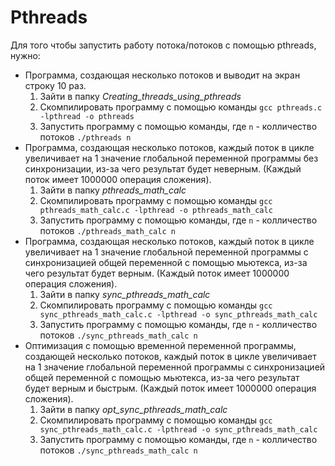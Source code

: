 # Pthreads

Для того чтобы запустить работу потока/потоков с помощью pthreads, нужно:
-   Программа, создающая несколько потоков и выводит на экран строку 10 раз.
    1. Зайти в папку *Creating_threads_using_pthreads*
    2. Скомпилировать программу с помощью команды ```gcc pthreads.c -lpthread -o pthreads```
    3. Запустить программу с помощью команды, где `n` - колличество потоков ```./pthreads n```
-   Программа, создающая несколько потоков, каждый поток в цикле увеличивает на 1 значение глобальной переменной программы без синхронизации, из-за чего результат будет неверным. (Каждый поток имеет 1000000 операция сложения).
    1. Зайти в папку *pthreads_math_calc*
    2. Скомпилировать программу с помощью команды ```gcc pthreads_math_calc.c -lpthread -o pthreads_math_calc```
    3. Запустить программу с помощью команды, где `n` - колличество потоков ```./pthreads_math_calc n```
-   Программа, создающая несколько потоков, каждый поток в цикле увеличивает на 1 значение глобальной переменной программы c синхронизацией общей переменной с помощью мьютекса, из-за чего результат будет верным. (Каждый поток имеет 1000000 операция сложения).
    1. Зайти в папку *sync_pthreads_math_calc*
    2. Скомпилировать программу с помощью команды ```gcc sync_pthreads_math_calc.c -lpthread -o sync_pthreads_math_calc```
    3. Запустить программу с помощью команды, где `n` - колличество потоков ```./sync_pthreads_math_calc n```
-   Oптимизация с помощью временной переменной программы, создающей несколько потоков, каждый поток в цикле увеличивает на 1 значение глобальной переменной программы c синхронизацией общей переменной с помощью мьютекса, из-за чего результат будет верным и быстрым. (Каждый поток имеет 1000000 операция сложения).
    1. Зайти в папку *opt_sync_pthreads_math_calc*
    2. Скомпилировать программу с помощью команды ```gcc sync_pthreads_math_calc.c -lpthread -o sync_pthreads_math_calc```
    3. Запустить программу с помощью команды, где `n` - колличество потоков ```./sync_pthreads_math_calc n```
